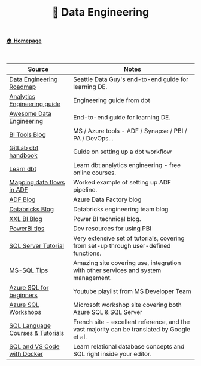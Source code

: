 <h1 align="center"><b> 🧱 Data Engineering </b></h1>

<br>

[🏠 **Homepage**](index.md)

<br>

**Source** | **Notes**
--|--
[Data Engineering Roadmap](https://drive.google.com/file/d/13U2jrqXGDOIRuM1alAd43aqUT6qieMF0/view) | Seattle Data Guy's end-to-end guide for learning DE.
[Analytics Engineering guide](https://www.getdbt.com/analytics-engineering/) | Engineering guide from dbt
[Awesome Data Engineering](https://awesomedataengineering.com/) | End-to-end guide for learning DE.
[BI Tools Blog](https://microsoft-bitools.blogspot.com/) | MS / Azure tools - ADF / Synapse / PBI / PA / DevOps...
[GitLab dbt handbook](https://about.gitlab.com/handbook/business-technology/data-team/platform/dbt-guide/) | Guide on setting up a dbt workflow
[Learn dbt](https://courses.getdbt.com/collections) | Learn dbt analytics engineering - free online courses.
[Mapping data flows in ADF](https://www.sqlservercentral.com/articles/understanding-mapping-dataflow-in-azure-data-factory) | Worked example of setting up ADF pipeline.
[ADF Blog](https://techcommunity.microsoft.com/t5/azure-data-factory-blog/bg-p/AzureDataFactoryBlog) | Azure Data Factory blog
[Databricks Blog](https://databricks.com/blog/category/engineering) | Databricks engineering team blog 
[XXL BI Blog](https://xxlbi.com/) | Power BI technical blog.
[PowerBi tips](https://powerbi.tips/2021/02/power-bi-version-control/) | Dev resources for using PBI 
[SQL Server Tutorial](https://www.sqlservertutorial.net/) | Very extensive set of tutorials, covering from set-up through user-defined functions.
[MS-SQL Tips](https://www.mssqltips.com/) | Amazing site covering use, integration with other services and system management.  
[Azure SQL for beginners](https://www.youtube.com/playlist?list=PLlrxD0HtieHi5c9-i_Dnxw9vxBY-TqaeN) | Youtube playlist from MS Developer Team
[Azure SQL Workshops](https://microsoft.github.io/sqlworkshops/?WT.mc_id=azuresql4beg_azuresql-ch9-code) | Microsoft workshop site covering both Azure SQL & SQL Server
[SQL Language Courses & Tutorials](https://sql.sh/) | French site - excellent reference, and the vast majority can be translated by Google et al.
[SQL and VS Code with Docker](https://www.freecodecamp.org/news/how-to-run-freecodecamps-relational-databases-curriculum-using-docker-vscode-and-coderoad/) | Learn relational database concepts and SQL right inside your editor.
